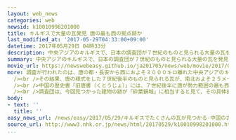 ```yaml
---
layout: web_news
categories: web
newsid: k10010998201000
title: キルギスで大量の瓦発見 唐の最も西の拠点跡か
last_modified_at: '2017-05-29T04:33:00+09:00'
datetime: 2017年05月29日 04時33分
description: 中央アジアのキルギスで、日本の調査団が７世紀のものと見られる大量の瓦を発見し、調査団は、当時の中国の王朝の唐がシルクロードに築いた最も西の拠点の跡が確認できたとしています。
summary: 中央アジアのキルギスで、日本の調査団が７世紀のものと見られる大量の瓦を発見し、調査団は、当時の中国の王朝の唐がシルクロードに築いた最も西の拠点の跡が確認できたとしています。
movie_url: https://newswebeasy.github.io/ja201705/news/web/movie/2017/05/29/k10010998201000.mp4
more: 調査が行われたのは、唐の都・長安から西におよそ３０００キロ離れた中央アジアのキルギスのアク・ベシムという遺跡で、シルクロードに関連した遺跡の発掘を行っている帝京大学文化財研究所などの調査団が先月から今月にかけて発掘を行いました。<br
  /><br />その結果、唐の様式をした７世紀後半のものと見られる瓦が、南北およそ２５メートルにわたって崩れ落ちたように積み重なっているのが確認され、漢字が書かれた瓦も見つかったことから、調査団は、唐が築いた瓦ぶきの建物の跡と見ています。<br
  /><br />中国の歴史書「旧唐書（くとうじょ）」には、７世紀後半に唐が勢力範囲の最も西に「砕葉鎮城（さいようちんじょう）」という軍事拠点を築いたことが記され、遺跡のある場所が候補地と考えられてきました。<br
  /><br />調査団は、今回見つかった建物の跡が「砕葉鎮城」に相当すると見て、その具体的な姿が初めて確認できたとしています。<br /><br />調査団の団長を務める帝京大学の山内和也教授は「建物の存在が確定できた意義は大きく、今後の発掘で、当時のシルクロードをめぐる人々の交流や勢力争いの様子がより明らかになることが期待できる」と話しています。
body:
- text: ''
  title: ''
easy_news_url: /news/easy/2017/05/29/キルギスでたくさんの瓦が見つかる-中国の古い建物の跡か/
source_url: http://www3.nhk.or.jp/news/html/20170529/k10010998201000.html
...
```

